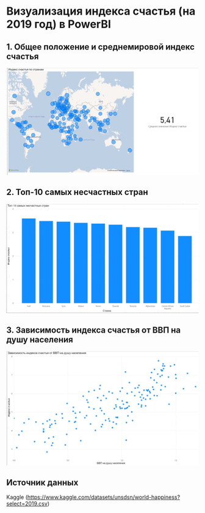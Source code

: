 # Визуализация индекса счастья (на 2019 год) в PowerBI 
## 1. Общее положение и среднемировой индекс счастья
![](https://github.com/Amyago/My-Portfolio/blob/main/PowerBI/img1.JPG)
## 2. Топ-10 самых несчастных стран
![](https://github.com/Amyago/My-Portfolio/blob/main/PowerBI/img2.JPG)
## 3. Зависимость индекса счастья от ВВП на душу населения
![](https://github.com/Amyago/My-Portfolio/blob/main/PowerBI/img3.JPG)
## Источник данных
Kaggle (https://www.kaggle.com/datasets/unsdsn/world-happiness?select=2019.csv)
